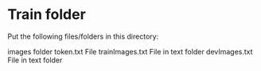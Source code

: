 # Train folder

Put the following files/folders in this directory:

images folder
token.txt File
trainImages.txt File in text folder
devImages.txt File in text folder